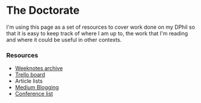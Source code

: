 # The Doctorate
I'm using this page as a set of resources to cover work done on my DPhil so that it is easy to keep track of where I am up to, the work that I'm reading and where it could be useful in other contexts.

### Resources
- [Weeknotes archive](https://medium.com/@blangry)
- [Trello board](https://trello.com/b/L96iEWs1)
- Article lists
- [Medium Blogging](https://medium.com/civictechresearch)
- [Conference list](https://blangry.github.io/thedoctorate/conferences.md)
